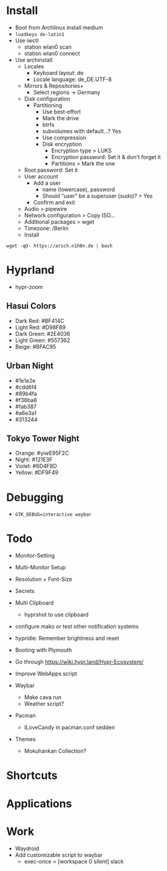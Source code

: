 # Install
- Boot from Archlinux install medium
- ``loadkeys de-latin1``
- Use iwctl
  - station wlan0 scan
  - station wlan0 connect <tab>
- Use archinstall
  - Locales
    - Keyboard layout: de
    - Locale language: de_DE.UTF-8
  - Mirrors & Repositories+
    - Select regions -> Germany
  - Disk configuration
    - Partitioning
      - Use best-effort
      - Mark the drive
      - btrfs
      - subvolumes with default...? Yes
      - Use compression
      - Disk encryption
        - Encryption type > LUKS
        - Encryption password: Set it & don't forget it
        - Partitions > Mark the one
  - Root password: Set it
  - User account
    - Add a user
      - name (lowercase), password
      - Should "user" be a superuser (sudo)? > Yes
    - Confirm and exit
  - Audio > pipewire
  - Network configuration > Copy ISO...
  - Additional packages > wget
  - Timezone: /Berlin
  - Install

```wget -qO- https://arsch.n1h0n.de | bash```

# Hyprland

- hypr-zoom

## Hasui Colors

- Dark Red: #BF414C
- Light Red: #D98F89
- Dark Green: #2E4036
- Light Green: #557362
- Beige: #BFAC95

## Urban Night

- #1e1e2e
- #cdd6f4
- #89b4fa
- #f38ba8
- #fab387
- #a6e3a1
- #313244

## Tokyo Tower Night

- Orange: #yiwE95F2C
- Night: #121E3F
- Violet: #6D4F8D
- Yellow: #DF9F49

# Debugging

- ```GTK_DEBUG=interactive waybar```

# Todo

- Monitor-Setting
- Multi-Monitor Setup
- Resolution + Font-Size
- Secrets
- Multi Clipboard
  - hyprshot to use clipboard

- configure mako or test other notification systems

- hypridle: Remember brightness and reset
- Booting with Plymouth

- Go through https://wiki.hypr.land/Hypr-Ecosystem/

- Improve WebApps script

- Waybar
  - Make cava run
  - Weather script?

- Pacman
  - ILoveCandy in pacman.conf sedden


- Themes
  - Mokuhankan Collection?

# Shortcuts

# Applications

# Work
- Waydroid
- Add customizable script to waybar
  - exec-once = [workspace 0 silent] slack
